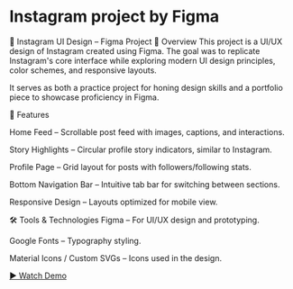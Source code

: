 # Instagram project by Figma

📱 Instagram UI Design – Figma Project
📖 Overview
This project is a UI/UX design of Instagram created using Figma.
The goal was to replicate Instagram's core interface while exploring modern UI design principles, color schemes, and responsive layouts.

It serves as both a practice project for honing design skills and a portfolio piece to showcase proficiency in Figma.

🎯 Features

Home Feed – Scrollable post feed with images, captions, and interactions.

Story Highlights – Circular profile story indicators, similar to Instagram.

Profile Page – Grid layout for posts with followers/following stats.

Bottom Navigation Bar – Intuitive tab bar for switching between sections.

Responsive Design – Layouts optimized for mobile view.

🛠 Tools & Technologies
Figma – For UI/UX design and prototyping.

Google Fonts – Typography styling.

Material Icons / Custom SVGs – Icons used in the design.

[▶️ Watch Demo](https://youtu.be/EOyF1H5Og98)
